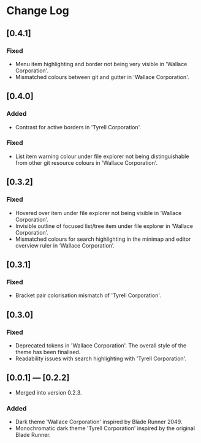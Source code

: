 # Change Log

## [0.4.1]
### Fixed
- Menu item highlighting and border not being very visible in 'Wallace Corporation'.
- Mismatched colours between git and gutter in 'Wallace Corporation'.

## [0.4.0]
### Added
- Contrast for active borders in 'Tyrell Corporation'.

### Fixed
- List item warning colour under file explorer not being distinguishable from other git resource colours in 'Wallace Corporation'.

## [0.3.2]
### Fixed
- Hovered over item under file explorer not being visible in ‘Wallace Corporation’.
- Invisible outline of focused list/tree item under file explorer in ‘Wallace Corporation’.
- Mismatched colours for search highlighting in the minimap and editor overview ruler in ‘Wallace Corporation’.

## [0.3.1]
### Fixed
- Bracket pair colorisation mismatch of 'Tyrell Corporation'.

## [0.3.0]
### Fixed
- Deprecated tokens in 'Wallace Corporation'. The overall style of the theme has been finalised.
- Readability issues with search highlighting with 'Tyrell Corporation'. 

## [0.0.1] — [0.2.2]
- Merged into version 0.2.3.
### Added
- Dark theme 'Wallace Corporation' inspired by Blade Runner 2049.
- Monochromatic dark theme 'Tyrell Corporation' inspired by the original Blade Runner.